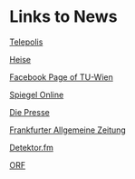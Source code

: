 Links to News
=============

[Telepolis](http://www.heise.de/tp/artikel/39/39766/1.html)

[Heise](http://www.heise.de/newsticker/meldung/Computerprogramm-bestaetigt-Goedels-Gottesbeweis-1942504.html)

[Facebook Page of TU-Wien](https://www.facebook.com/tuwien/posts/10151642893144353)

[Spiegel Online](http://Spiegel.de/wissenschaft/mensch/formel-von-kurt-goedel-mathematiker-bestaetigen-gottesbeweis-a-920455.html)

[Die Presse](http://diepresse.com/home/science/1450597/Mathematiker-prueften-Goedels-Gottesbeweis?_vl_backlink=/home/science/index.do)

[Frankfurter Allgemeine Zeitung](http://www.faz.net/aktuell/feuilleton/intelligenzforschung-gott-lebt-12557007.html)

[Detektor.fm](http://detektor.fm/kultur/mathematischer-gottesbeweis-von-forschern-bestaetigt/)

[ORF](http://science.orf.at/stories/1724627/)